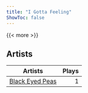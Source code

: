 ```yaml
---
title: "I Gotta Feeling"
ShowToc: false
---
```


{{< more >}}

## Artists
Artists | Plays 
----- | -----: 
[Black Eyed Peas](/artists/black-eyed-peas-116313) | 1

